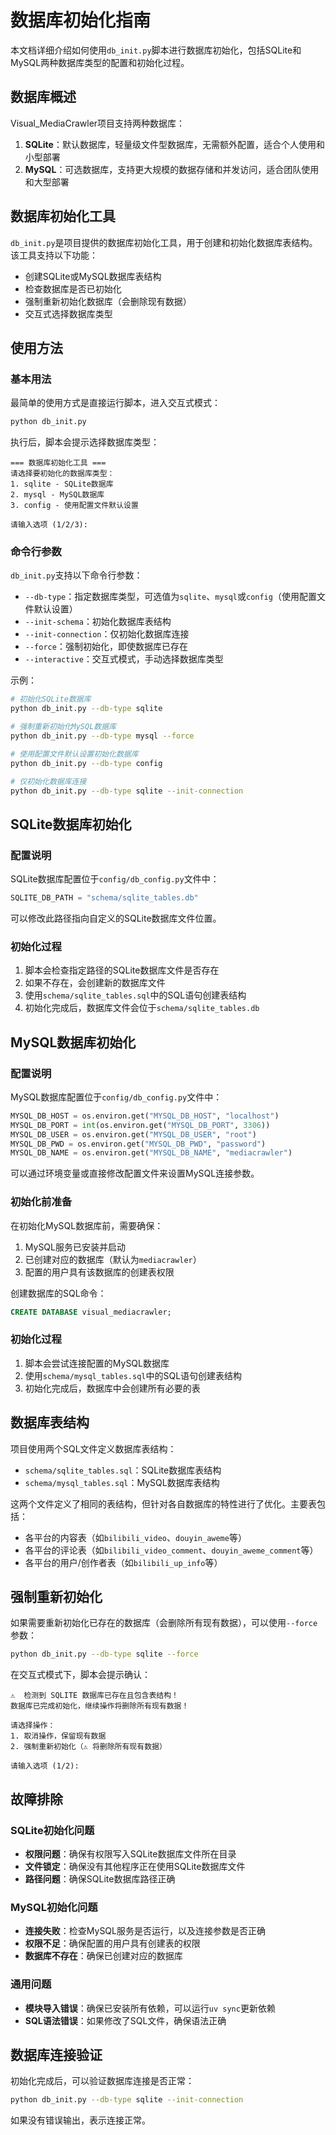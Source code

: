 # 数据库初始化指南

本文档详细介绍如何使用`db_init.py`脚本进行数据库初始化，包括SQLite和MySQL两种数据库类型的配置和初始化过程。

## 数据库概述

Visual_MediaCrawler项目支持两种数据库：

1. **SQLite**：默认数据库，轻量级文件型数据库，无需额外配置，适合个人使用和小型部署
2. **MySQL**：可选数据库，支持更大规模的数据存储和并发访问，适合团队使用和大型部署

## 数据库初始化工具

`db_init.py`是项目提供的数据库初始化工具，用于创建和初始化数据库表结构。该工具支持以下功能：

- 创建SQLite或MySQL数据库表结构
- 检查数据库是否已初始化
- 强制重新初始化数据库（会删除现有数据）
- 交互式选择数据库类型

## 使用方法

### 基本用法

最简单的使用方式是直接运行脚本，进入交互式模式：

```bash
python db_init.py
```

执行后，脚本会提示选择数据库类型：

```
=== 数据库初始化工具 ===
请选择要初始化的数据库类型：
1. sqlite - SQLite数据库
2. mysql - MySQL数据库
3. config - 使用配置文件默认设置

请输入选项 (1/2/3): 
```

### 命令行参数

`db_init.py`支持以下命令行参数：

- `--db-type`：指定数据库类型，可选值为`sqlite`、`mysql`或`config`（使用配置文件默认设置）
- `--init-schema`：初始化数据库表结构
- `--init-connection`：仅初始化数据库连接
- `--force`：强制初始化，即使数据库已存在
- `--interactive`：交互式模式，手动选择数据库类型

示例：

```bash
# 初始化SQLite数据库
python db_init.py --db-type sqlite

# 强制重新初始化MySQL数据库
python db_init.py --db-type mysql --force

# 使用配置文件默认设置初始化数据库
python db_init.py --db-type config

# 仅初始化数据库连接
python db_init.py --db-type sqlite --init-connection
```

## SQLite数据库初始化

### 配置说明

SQLite数据库配置位于`config/db_config.py`文件中：

```python
SQLITE_DB_PATH = "schema/sqlite_tables.db"
```

可以修改此路径指向自定义的SQLite数据库文件位置。

### 初始化过程

1. 脚本会检查指定路径的SQLite数据库文件是否存在
2. 如果不存在，会创建新的数据库文件
3. 使用`schema/sqlite_tables.sql`中的SQL语句创建表结构
4. 初始化完成后，数据库文件会位于`schema/sqlite_tables.db`

## MySQL数据库初始化

### 配置说明

MySQL数据库配置位于`config/db_config.py`文件中：

```python
MYSQL_DB_HOST = os.environ.get("MYSQL_DB_HOST", "localhost")
MYSQL_DB_PORT = int(os.environ.get("MYSQL_DB_PORT", 3306))
MYSQL_DB_USER = os.environ.get("MYSQL_DB_USER", "root")
MYSQL_DB_PWD = os.environ.get("MYSQL_DB_PWD", "password")
MYSQL_DB_NAME = os.environ.get("MYSQL_DB_NAME", "mediacrawler")
```

可以通过环境变量或直接修改配置文件来设置MySQL连接参数。

### 初始化前准备

在初始化MySQL数据库前，需要确保：

1. MySQL服务已安装并启动
2. 已创建对应的数据库（默认为`mediacrawler`）
3. 配置的用户具有该数据库的创建表权限

创建数据库的SQL命令：

```sql
CREATE DATABASE visual_mediacrawler;
```

### 初始化过程

1. 脚本会尝试连接配置的MySQL数据库
2. 使用`schema/mysql_tables.sql`中的SQL语句创建表结构
3. 初始化完成后，数据库中会创建所有必要的表

## 数据库表结构

项目使用两个SQL文件定义数据库表结构：

- `schema/sqlite_tables.sql`：SQLite数据库表结构
- `schema/mysql_tables.sql`：MySQL数据库表结构

这两个文件定义了相同的表结构，但针对各自数据库的特性进行了优化。主要表包括：

- 各平台的内容表（如`bilibili_video`、`douyin_aweme`等）
- 各平台的评论表（如`bilibili_video_comment`、`douyin_aweme_comment`等）
- 各平台的用户/创作者表（如`bilibili_up_info`等）

## 强制重新初始化

如果需要重新初始化已存在的数据库（会删除所有现有数据），可以使用`--force`参数：

```bash
python db_init.py --db-type sqlite --force
```

在交互式模式下，脚本会提示确认：

```
⚠️  检测到 SQLITE 数据库已存在且包含表结构！
数据库已完成初始化，继续操作将删除所有现有数据！

请选择操作：
1. 取消操作，保留现有数据
2. 强制重新初始化（⚠️ 将删除所有现有数据）

请输入选项 (1/2): 
```

## 故障排除

### SQLite初始化问题

- **权限问题**：确保有权限写入SQLite数据库文件所在目录
- **文件锁定**：确保没有其他程序正在使用SQLite数据库文件
- **路径问题**：确保SQLite数据库路径正确

### MySQL初始化问题

- **连接失败**：检查MySQL服务是否运行，以及连接参数是否正确
- **权限不足**：确保配置的用户具有创建表的权限
- **数据库不存在**：确保已创建对应的数据库

### 通用问题

- **模块导入错误**：确保已安装所有依赖，可以运行`uv sync`更新依赖
- **SQL语法错误**：如果修改了SQL文件，确保语法正确

## 数据库连接验证

初始化完成后，可以验证数据库连接是否正常：

```bash
python db_init.py --db-type sqlite --init-connection
```

如果没有错误输出，表示连接正常。

